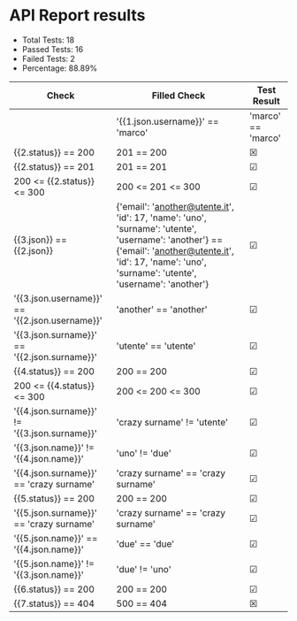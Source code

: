 
# API Report results
    
    
* Total Tests: 18
* Passed Tests: 16
* Failed Tests: 2
* Percentage: 88.89%
    
| Check | Filled Check | Test Result |
| ------------ | --------- | ----- |
    | '{{1.json.username}}' == 'marco' | 'marco' == 'marco' | &#x2611; | 
| {{2.status}} == 200 | 201 == 200 | &#x2612; | 
| {{2.status}} == 201 | 201 == 201 | &#x2611; | 
| 200 <= {{2.status}} <= 300 | 200 <= 201 <= 300 | &#x2611; | 
| {{3.json}} == {{2.json}} | {'email': 'another@utente.it', 'id': 17, 'name': 'uno', 'surname': 'utente', 'username': 'another'} == {'email': 'another@utente.it', 'id': 17, 'name': 'uno', 'surname': 'utente', 'username': 'another'} | &#x2611; | 
| '{{3.json.username}}' == '{{2.json.username}}' | 'another' == 'another' | &#x2611; | 
| '{{3.json.surname}}' == '{{2.json.surname}}' | 'utente' == 'utente' | &#x2611; | 
| {{4.status}} == 200 | 200 == 200 | &#x2611; | 
| 200 <= {{4.status}} <= 300 | 200 <= 200 <= 300 | &#x2611; | 
| '{{4.json.surname}}' != '{{3.json.surname}}' | 'crazy surname' != 'utente' | &#x2611; | 
| '{{3.json.name}}' != '{{4.json.name}}' | 'uno' != 'due' | &#x2611; | 
| '{{4.json.surname}}' == 'crazy surname' | 'crazy surname' == 'crazy surname' | &#x2611; | 
| {{5.status}} == 200 | 200 == 200 | &#x2611; | 
| '{{5.json.surname}}' == 'crazy surname' | 'crazy surname' == 'crazy surname' | &#x2611; | 
| '{{5.json.name}}' == '{{4.json.name}}' | 'due' == 'due' | &#x2611; | 
| '{{5.json.name}}' != '{{3.json.name}}' | 'due' != 'uno' | &#x2611; | 
| {{6.status}} == 200 | 200 == 200 | &#x2611; | 
| {{7.status}} == 404 | 500 == 404 | &#x2612; | 
